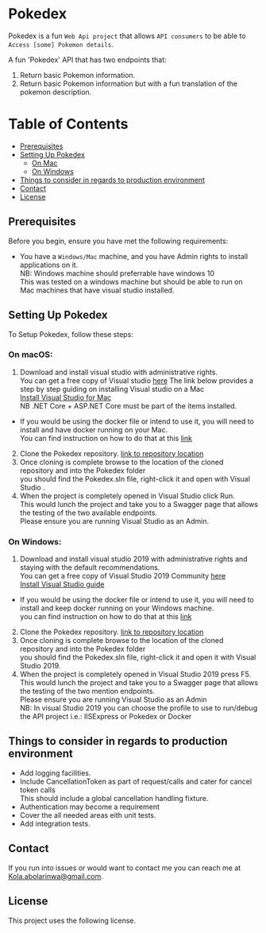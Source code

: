 # Pokedex

Pokedex is a fun `Web Api project` that allows `API consumers` to be able to `Access [some] Pokemon details`.
 
A fun 'Pokedex' API that has two endpoints that:
 1. Return basic Pokemon information.
 2. Return basic Pokemon information but with a fun translation of the pokemon description.

Table of Contents
=================

  * [Prerequisites](#Prerequisites)
  * [Setting Up Pokedex](#Setting_Up_Pokedex)
     * [On Mac](#on_mac)
     * [On Windows](#on_windows)
  * [Things to consider in regards to production environment](#Things_to_consider_for_production)
  * [Contact](#Contact)
  * [License](#License)


## Prerequisites<a name="Prerequisites"/>
 
Before you begin, ensure you have met the following requirements:
* You have a `Windows/Mac` machine, and you have Admin rights to install applications on it.<br/> 
NB: Windows machine should preferrable have windows 10<br/>
This was tested on a windows machine but should be able to run on Mac machines that have visual studio installed.
 
 
## Setting Up Pokedex <a name="Setting_Up_Pokedex"/>
 
To Setup Pokedex, follow these steps:
 
### On macOS:<a name="on_mac"/>
1. Download and install visual studio with administrative rights.<br/>
You can get a free copy of Visual studio [here](https://visualstudio.microsoft.com/downloads/)
The link below provides a step by step guiding on installing Visual studio on a Mac<br/>
[Install Visual Studio for Mac](https://tutorials.visualstudio.com/vs4mac-install/install)<br/>
NB .NET Core + ASP.NET Core must be part of the items installed.<br/>
* If you would be using the docker file or intend to use it, you will need to install and have docker running on your Mac.<br/>
You can find instruction on how to do that at this [link](https://docs.docker.com/docker-for-mac/install/)<br/>
2. Clone the Pokedex repository. [link to repository location](https://github.com/AskXclaim/Pokedex)<br/>
3. Once cloning is complete browse to the location of the cloned repository and into the Pokedex folder <br/>
you should find the Pokedex.sln file, right-click it and open with Visual Studio .<br/>
4. When the project is completely opened in Visual Studio click Run.<br/>
This would lunch the project and take you to a Swagger page that allows the testing of the two available endpoints.<br/>
Please ensure you are running Visual Studio as an Admin.
 
### On Windows:<a name="on_windows"/>
1. Download and install visual studio 2019 with administrative rights and staying with the default recommendations.<br/>
You can get a free copy of Visual Studio 2019 Community [here](https://visualstudio.microsoft.com/downloads/)<br/>
[Install Visual Studio guide](https://docs.microsoft.com/en-us/visualstudio/install/install-visual-studio?view=vs-2019)<br/>
* If you would be using the docker file or intend to use it, you will need to install and keep docker running on your Windows machine.<br/>
you can find instruction on how to do that at this [link](https://docs.docker.com/docker-for-windows/install/)<br/>
2. Clone the Pokedex repository. [link to repository location](https://github.com/AskXclaim/Pokedex)<br/>
3. Once cloning is complete browse to the location of the cloned repository and into the Pokedex folder <br/>
you should find the Pokedex.sln file, right-click it and open it with Visual Studio 2019.<br/>
4. When the project is completely opened in Visual Studio 2019 press F5.<br/>
This would lunch the project and take you to a Swagger page that allows the testing of the two mention endpoints.<br/>
Please ensure you are running Visual Studio as an Admin<br/>
NB: In visual Studio 2019 you can choose the profile to use to run/debug the API project i.e.: IISExpress or Pokedex or Docker
 
 
## Things to consider in regards to production environment <a name="Things_to_consider_for_production"/> 
* Add logging facilities.
* Include CancellationToken as part of request/calls and cater for cancel token calls<br/>
This should include a global cancellation handling fixture.
* Authentication may become a requirement 
* Cover the all needed areas eith unit tests.
* Add integration tests.
 
## Contact <a name="Contact"/> 
 
If you run into issues or would want to contact me you can reach me at Kola.abolarinwa@gmail.com.
 
## License <a name="License"/> 
 
This project uses the following license.
